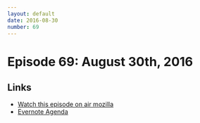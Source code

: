 ```yaml
---
layout: default
date: 2016-08-30
number: 69
---
```


# Episode 69: August 30th, 2016

## Links
* [Watch this episode on air mozilla](https://air.mozilla.org/the-joy-of-coding-episode-69/)
* [Evernote Agenda](https://www.evernote.com/l/AbIlvU2OXZBN1KmEsWvLoqMl6iGYaAxiRW8)
